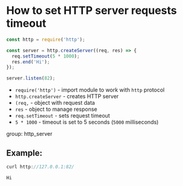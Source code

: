 # How to set HTTP server requests timeout

```js
const http = require('http');

const server = http.createServer((req, res) => {
  req.setTimeout(5 * 1000);
  res.end('Hi');
});

server.listen(82);
```

- `require('http')` - import module to work with `http` protocol
- `http.createServer` - creates HTTP server
- `(req,` - object with request data
- `res` - object to manage response
- `req.setTimeout` - sets request timeout
- `5 * 1000` - timeout is set to 5 seconds (`5000` milliseconds)

group: http_server

## Example: 
```js
curl http://127.0.0.1:82/
```
```
Hi
```

